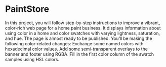 # PaintStore
In this project, you will follow step-by-step instructions to improve a vibrant, color-rich web page for a home paint business. It displays information about using color in a home and color swatches with varying lightness, saturation, and hue.  The page is almost ready to be published. You’ll be making the following color-related changes:  Exchange some named colors with hexadecimal color values. Add some semi-transparent overlays to the banner and footer using RGBA. Fill in the first color column of the swatch samples using HSL colors.

